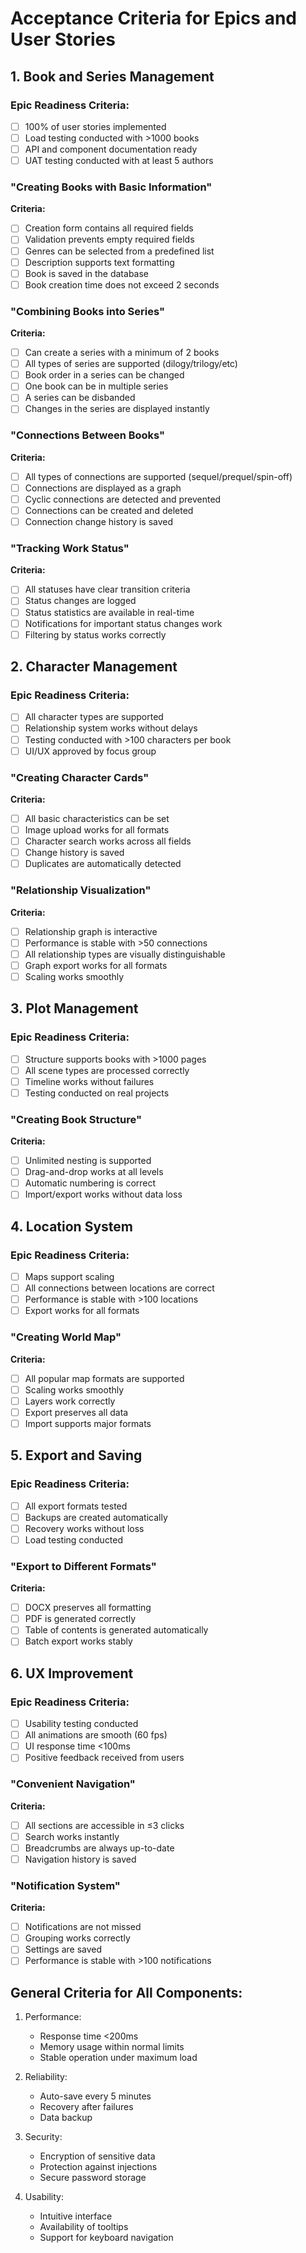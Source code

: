 # Acceptance Criteria for Epics and User Stories

## 1. Book and Series Management

### Epic Readiness Criteria:

- [ ] 100% of user stories implemented
- [ ] Load testing conducted with >1000 books
- [ ] API and component documentation ready
- [ ] UAT testing conducted with at least 5 authors

### "Creating Books with Basic Information"

**Criteria:**

- [ ] Creation form contains all required fields
- [ ] Validation prevents empty required fields
- [ ] Genres can be selected from a predefined list
- [ ] Description supports text formatting
- [ ] Book is saved in the database
- [ ] Book creation time does not exceed 2 seconds

### "Combining Books into Series"

**Criteria:**

- [ ] Can create a series with a minimum of 2 books
- [ ] All types of series are supported (dilogy/trilogy/etc)
- [ ] Book order in a series can be changed
- [ ] One book can be in multiple series
- [ ] A series can be disbanded
- [ ] Changes in the series are displayed instantly

### "Connections Between Books"

**Criteria:**

- [ ] All types of connections are supported (sequel/prequel/spin-off)
- [ ] Connections are displayed as a graph
- [ ] Cyclic connections are detected and prevented
- [ ] Connections can be created and deleted
- [ ] Connection change history is saved

### "Tracking Work Status"

**Criteria:**

- [ ] All statuses have clear transition criteria
- [ ] Status changes are logged
- [ ] Status statistics are available in real-time
- [ ] Notifications for important status changes work
- [ ] Filtering by status works correctly

## 2. Character Management

### Epic Readiness Criteria:

- [ ] All character types are supported
- [ ] Relationship system works without delays
- [ ] Testing conducted with >100 characters per book
- [ ] UI/UX approved by focus group

### "Creating Character Cards"

**Criteria:**

- [ ] All basic characteristics can be set
- [ ] Image upload works for all formats
- [ ] Character search works across all fields
- [ ] Change history is saved
- [ ] Duplicates are automatically detected

### "Relationship Visualization"

**Criteria:**

- [ ] Relationship graph is interactive
- [ ] Performance is stable with >50 connections
- [ ] All relationship types are visually distinguishable
- [ ] Graph export works for all formats
- [ ] Scaling works smoothly

## 3. Plot Management

### Epic Readiness Criteria:

- [ ] Structure supports books with >1000 pages
- [ ] All scene types are processed correctly
- [ ] Timeline works without failures
- [ ] Testing conducted on real projects

### "Creating Book Structure"

**Criteria:**

- [ ] Unlimited nesting is supported
- [ ] Drag-and-drop works at all levels
- [ ] Automatic numbering is correct
- [ ] Import/export works without data loss

## 4. Location System

### Epic Readiness Criteria:

- [ ] Maps support scaling
- [ ] All connections between locations are correct
- [ ] Performance is stable with >100 locations
- [ ] Export works for all formats

### "Creating World Map"

**Criteria:**

- [ ] All popular map formats are supported
- [ ] Scaling works smoothly
- [ ] Layers work correctly
- [ ] Export preserves all data
- [ ] Import supports major formats

## 5. Export and Saving

### Epic Readiness Criteria:

- [ ] All export formats tested
- [ ] Backups are created automatically
- [ ] Recovery works without loss
- [ ] Load testing conducted

### "Export to Different Formats"

**Criteria:**

- [ ] DOCX preserves all formatting
- [ ] PDF is generated correctly
- [ ] Table of contents is generated automatically
- [ ] Batch export works stably

## 6. UX Improvement

### Epic Readiness Criteria:

- [ ] Usability testing conducted
- [ ] All animations are smooth (60 fps)
- [ ] UI response time <100ms
- [ ] Positive feedback received from users

### "Convenient Navigation"

**Criteria:**

- [ ] All sections are accessible in ≤3 clicks
- [ ] Search works instantly
- [ ] Breadcrumbs are always up-to-date
- [ ] Navigation history is saved

### "Notification System"

**Criteria:**

- [ ] Notifications are not missed
- [ ] Grouping works correctly
- [ ] Settings are saved
- [ ] Performance is stable with >100 notifications

## General Criteria for All Components:

1. Performance:

   - Response time <200ms
   - Memory usage within normal limits
   - Stable operation under maximum load

2. Reliability:

   - Auto-save every 5 minutes
   - Recovery after failures
   - Data backup

3. Security:

   - Encryption of sensitive data
   - Protection against injections
   - Secure password storage

4. Usability:
   - Intuitive interface
   - Availability of tooltips
   - Support for keyboard navigation
